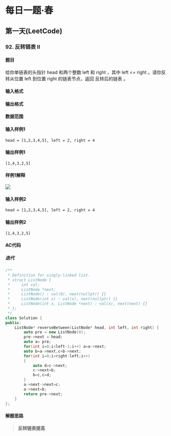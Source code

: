 # 每日一题·春

## 第一天(LeetCode)

### 92. 反转链表 II

#### 题目

给你单链表的头指针 head 和两个整数 left 和 right ，其中 left <= right 。请你反转从位置 left 到位置 right 的链表节点，返回 反转后的链表 。

#### 输入格式



#### 输出格式



#### 数据范围



#### 输入样例1

```
head = [1,2,3,4,5], left = 2, right = 4
```

#### 输出样例1

```
[1,4,3,2,5]
```

#### 样例1解释

![](https://assets.leetcode.com/uploads/2021/02/19/rev2ex2.jpg)

#### 输入样例2

```
head = [1,2,3,4,5], left = 2, right = 4
```

#### 输出样例2

```
[1,4,3,2,5]
```

#### AC代码

##### 迭代

```c++
/**
 * Definition for singly-linked list.
 * struct ListNode {
 *     int val;
 *     ListNode *next;
 *     ListNode() : val(0), next(nullptr) {}
 *     ListNode(int x) : val(x), next(nullptr) {}
 *     ListNode(int x, ListNode *next) : val(x), next(next) {}
 * };
 */
class Solution {
public:
    ListNode* reverseBetween(ListNode* head, int left, int right) {
        auto pre = new ListNode(0);
        pre->next = head;
        auto a= pre;
        for(int i=0;i<left-1;i++) a=a->next;
        auto b=a->next,c=b->next;
        for(int i=0;i<right-left;i++)
        {
            auto d=c->next;
            c->next=b;
            b=c,c=d;
        }
        a->next->next=c;
        a->next=b;
        return pre->next;
    }
};
```

#### 解题思路

> **反转链表提高**

>

